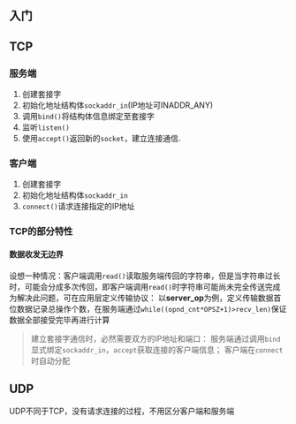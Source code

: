 入门
---

## TCP
### 服务端
1. 创建套接字
2. 初始化地址结构体`sockaddr_in`(IP地址可INADDR_ANY)
3. 调用`bind()`将结构体信息绑定至套接字
4. 监听`listen()`
5. 使用`accept()`返回新的`socket`，建立连接通信.

### 客户端
1. 创建套接字
2. 初始化地址结构体`sockaddr_in`
3. `connect()`请求连接指定的IP地址

### TCP的部分特性
#### 数据收发无边界
设想一种情况：客户端调用`read()`读取服务端传回的字符串，但是当字符串过长时，可能会分成多次传回，即客户端调用`read()`时字符串可能尚未完全传送完成
为解决此问题，可在应用层定义传输协议：
以**server_op**为例，定义传输数据首位数据记录总操作个数，在服务端通过`while((opnd_cnt*OPSZ+1)>recv_len)`保证数据全部接受完毕再进行计算

> 建立套接字通信时，必然需要双方的IP地址和端口：
服务端通过调用`bind`显式绑定`sockaddr_in`，`accept`获取连接的客户端信息；
客户端在`connect`时自动分配

## UDP
UDP不同于TCP，没有请求连接的过程，不用区分客户端和服务端
